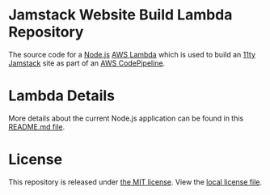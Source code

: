 # Jamstack Website Build Lambda Repository

The source code for a [Node.js](https://nodejs.dev/en/) [AWS Lambda](https://aws.amazon.com/lambda/) which is used to build an [11ty](https://www.11ty.dev) [Jamstack](https://jamstack.org) site as part of an [AWS CodePipeline](https://aws.amazon.com/codepipeline/).

# Lambda Details

More details about the current Node.js application can be found in this [README.md file](v1/README.md).

# License

This repository is released under [the MIT license](https://en.wikipedia.org/wiki/MIT_License).  View the [local license file](./LICENSE).